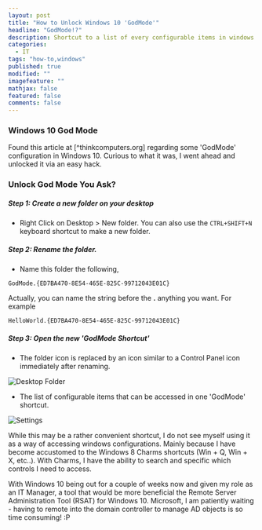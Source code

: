 ```yaml
---
layout: post
title: "How to Unlock Windows 10 'GodMode'"
headline: "GodMode!?"
description: Shortcut to a list of every configurable items in windows 10
categories: 
  - IT
tags: "how-to,windows"
published: true
modified: ""
imagefeature: ""
mathjax: false
featured: false
comments: false
---
```



### Windows 10 God Mode

Found this article at [^thinkcomputers.org] regarding some 'GodMode' configuration in Windows 10. Curious to what it was, I went ahead and unlocked it via an easy hack.

### Unlock God Mode You Ask?

##### Step 1: Create a new folder on your desktop

- Right Click on Desktop > New folder. You can also use the  ```CTRL+SHIFT+N``` keyboard shortcut to make a new folder.

##### Step 2: Rename the folder.

- Name this folder the following, 

```
GodMode.{ED7BA470-8E54-465E-825C-99712043E01C}
``` 

Actually, you can name the string before the **.** anything you want. For example

```
HelloWorld.{ED7BA470-8E54-465E-825C-99712043E01C}
```

##### Step 3: Open the new 'GodMode Shortcut'

- The folder icon is replaced by an icon similar to a Control Panel icon immediately after renaming.

![Desktop Folder](https://dl.dropboxusercontent.com/u/33327425/images/it/godmode.png)

- The list of configurable items that can be accessed in one 'GodMode' shortcut.

![Settings](https://dl.dropboxusercontent.com/u/33327425/images/it/godmode2.png)


While this may be a rather convenient shortcut, I do not see myself using it as a way of accessing windows configurations. Mainly because I have become accustomed to the Windows 8 Charms shortcuts (Win + Q, Win + X, etc..). With Charms, I have the ability to search and specific which controls I need to access. 

With Windows 10 being out for a couple of weeks now and given my role as an IT Manager, a tool that would be more beneficial the Remote Server Administration Tool (RSAT) for Windows 10. Microsoft, I am patiently waiting - having to remote into the domain controller to manage AD objects is so time consuming! :P


